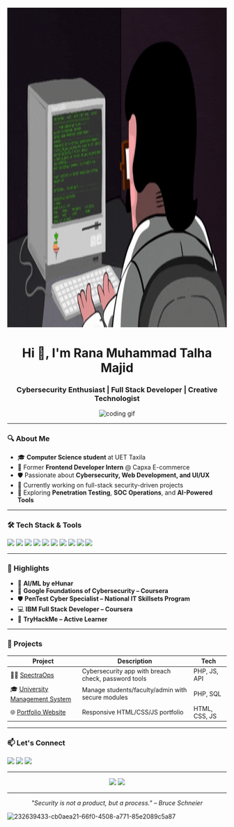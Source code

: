 <p align="center">
  <img src="https://github.com/ranatalhamajid1/ranatalhamajid1/blob/main/download.gif?raw=true" alt="Hacker typing GIF" width="1920" height="732" />
</p>

<h1 align="center">Hi 👋, I'm Rana Muhammad Talha Majid</h1>
<h3 align="center">Cybersecurity Enthusiast | Full Stack Developer | Creative Technologist</h3>

<p align="center">
  <img src="https://media.giphy.com/media/qgQUggAC3Pfv687qPC/giphy.gif" width="300" alt="coding gif" />
</p>

---

### 🔍 About Me

- 🎓 **Computer Science student** at UET Taxila  
- 💼 Former **Frontend Developer Intern** @ Capxa E-commerce  
- 🛡️ Passionate about **Cybersecurity, Web Development, and UI/UX**
- 🚀 Currently working on full-stack security-driven projects  
- 🌱 Exploring **Penetration Testing**, **SOC Operations**, and **AI-Powered Tools**

---

### 🛠️ Tech Stack & Tools

<p align="left">
  <img src="https://img.shields.io/badge/HTML5-E34F26?logo=html5&logoColor=white" />
  <img src="https://img.shields.io/badge/CSS3-1572B6?logo=css3&logoColor=white" />
  <img src="https://img.shields.io/badge/JavaScript-F7DF1E?logo=javascript&logoColor=black" />
  <img src="https://img.shields.io/badge/Tailwind_CSS-38B2AC?logo=tailwind-css&logoColor=white" />
  <img src="https://img.shields.io/badge/PHP-777BB4?logo=php&logoColor=white" />
  <img src="https://img.shields.io/badge/SQL-003B57?logo=mysql&logoColor=white" />
  <img src="https://img.shields.io/badge/React-20232A?logo=react&logoColor=61DAFB" />
  <img src="https://img.shields.io/badge/Git-F05032?logo=git&logoColor=white" />
  <img src="https://img.shields.io/badge/GitHub-181717?logo=github&logoColor=white" />
  <img src="https://img.shields.io/badge/VS_Code-007ACC?logo=visual-studio-code&logoColor=white" />
</p>

---

### 🌟 Highlights

- 🧠 **AI/ML by eHunar**  
- 🔐 **Google Foundations of Cybersecurity – Coursera**  
- 🛡️ **PenTest Cyber Specialist – National IT Skillsets Program**  
- 💻 **IBM Full Stack Developer – Coursera**  
- 🎯 **TryHackMe – Active Learner**  

---

### 📌 Projects

| Project | Description | Tech |
|--------|-------------|------|
| 🕵️‍♂️ [SpectraOps](https://github.com/ranatalhamajid1/SpectraOps) | Cybersecurity app with breach check, password tools | PHP, JS, API |
| 🎓 [University Management System](https://github.com/ranatalhamajid1/UMS) | Manage students/faculty/admin with secure modules | PHP, SQL |
| 🌐 [Portfolio Website](https://ranatalhamajid1.github.io) | Responsive HTML/CSS/JS portfolio | HTML, CSS, JS |

---

### 📫 Let's Connect

<p>
  <a href="mailto:talhamajid404@gmail.com"><img src="https://img.shields.io/badge/Gmail-D14836?logo=gmail&logoColor=white" /></a>
  <a href="https://www.linkedin.com/in/rana-muhammad-talha-majid-25233228b" target="_blank"><img src="https://img.shields.io/badge/LinkedIn-0077B5?logo=linkedin&logoColor=white" /></a>
  <a href="https://github.com/ranatalhamajid1"><img src="https://img.shields.io/badge/GitHub-181717?logo=github&logoColor=white" /></a>
</p>

---

<p align="center">
  <img src="https://github-readme-stats.vercel.app/api?username=ranatalhamajid1&show_icons=true&theme=radical" />
  <img src="https://github-readme-streak-stats.herokuapp.com/?user=ranatalhamajid1&theme=radical" />
</p>

---

<p align="center"><i>"Security is not a product, but a process." – Bruce Schneier</i></p>

![232639433-cb0aea21-66f0-4508-a771-85e2089c5a87](https://github.com/user-attachments/assets/57785593-7be5-451f-9170-fb36b4204c79)

